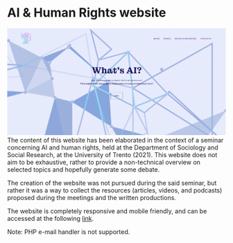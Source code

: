 # AI & Human Rights website
![alt text](https://github.com/luisalopresti/AI_ethics_website/blob/main/images/home.png?raw=true)
The content of this website has been elaborated in the context of a seminar concerning AI and human rights, held at the Department of Sociology and Social Research, at the University of Trento (2021).
This website does not aim to be exhaustive, rather to provide a non-technical overview on selected topics and hopefully generate some debate.

The creation of the website was not pursued during the said seminar, but rather it was a way to collect the resources (articles, videos, and podcasts) proposed during the meetings and the written productions.

The website is completely responsive and mobile friendly, and can be accessed at the following [link](https://luisalopresti.github.io/AI_ethics_website/).

Note: PHP e-mail handler is not supported.
